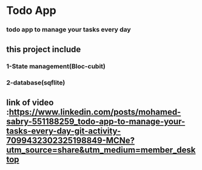 # Todo App

### todo app to manage your tasks every day

## this project include

### 1-State management(Bloc-cubit)
### 2-database(sqflite)


## link of video :https://www.linkedin.com/posts/mohamed-sabry-551188259_todo-app-to-manage-your-tasks-every-day-git-activity-7099432302325198849-MCNe?utm_source=share&utm_medium=member_desktop



